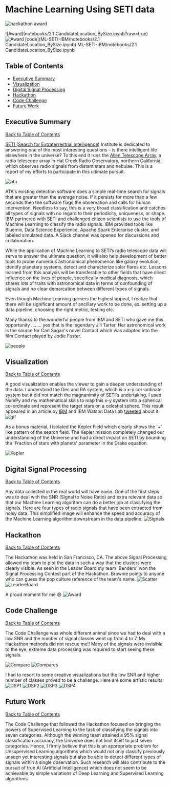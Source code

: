 # Machine Learning Using SETI data

![hackathon award](notebooks/figures/award.jpg?raw=true)

![Award](notebooks/2.1 CandidateLocation_BySize.ipynb?raw=true)
![Award](notebooks/2.1-CandidateLocation_BySize.ipynb?raw=true)
[code](ML-SETI-IBM/notebooks/2.1 CandidateLocation_BySize.ipynb)
ML-SETI-IBM/notebooks/2.1 CandidateLocation_BySize.ipynb 

## Table of Contents
  - [Executive Summary](#executive-summary)
  - [Visualization](#visualization)
  - [Digital Signal Processing](#digital-signal-processing)
  - [Hackathon](#hackathon)
  - [Code Challenge](#code-challenge)
  - [Future Work](#future-work)

## Executive Summary
[Back to Table of Contents](#table-of-contents)

[SETI (Search for Extraterrestrial Intelligence)](https://www.seti.org/) Institute is dedicated to answering one of the most interesting questions – is there intelligent life elsewhere in the universe? To this end it runs the [Allen Telescope Array](https://www.seti.org/seti-institute/project/details/fact-sheet), a radio telescope array in Hat Creek Radio Observatory, northern California, which observes radio signals from distant stars and nebulae. This is a report of my efforts to participate in this ultimate pursuit.

![ata](https://upload.wikimedia.org/wikipedia/commons/0/0c/C_G-K_-_DSC_0421.jpg?raw=true)

ATA's existing detection software does a simple real-time search for signals that are greater than the average noise. If it persists for more than a few seconds then the software flags the observation and calls for human intervention. Needless to say, this is a very broad classification and catches all types of signals with no regard to their periodicity, uniqueness, or shape. IBM partnered with SETI and challenged citizen scientists to use the tools of Machine Learning to classify the radio signals. IBM provided tools like Bluemix, Data Science Experience, Apache Spark Enterprise cluster, and labeled simulated data. A Slack channel was opened for discussions and collaboration.

While the application of Machine Learning to SETI’s radio telescope data will serve to answer the ultimate question, it will also help development of better tools to probe numerous astronomical phenomenon like galaxy evolution, identify planetary systems, detect and characterize solar flares etc. Lessons learned from this analysis will be transferable to other fields that have direct influence on the lives of people, specifically medical diagnosis, which shares lots of traits with astronomical data in terms of confounding of signals and no clear demarcation between different types of signals.

Even though Machine Learning garners the highest appeal, I realize that there will be significant amount of ancillary work to be done, ex. setting up a data pipeline, choosing the right metric, testing etc.

Many thanks to the wonderful people from IBM and SETI who gave me this opportunity ........ yes that is the legendary Jill Tarter. Her astronomical work is the source for Carl Sagan's novel Contact which was adapted into the film Contact played by Jodie Foster.

![people](notebooks/figures/people.jpg)

## Visualization
[Back to Table of Contents](#table-of-contents)

A good visualization enables the viewer to gain a deeper understanding of the data. I understood the Dec and RA system, which is a x-y cor-ordinate system but it did not match the magnanimity of SETI's undertaking. I used NumPy and my mathematical skills to map this x-y system into a spherical co-ordinate and represent the target stars on a celestial sphere. This result appeared in an article by [IBM](https://medium.com/ibm-watson-data-lab/citizen-scientist-finds-death-star-in-seti-data-set-40633591b954) and IBM Watson Data Lab [tweeted](https://twitter.com/WatsonDataLab/status/864494962280460288) about it.
![gif](notebooks/figures/CandidatesInSky_Fast.gif?raw=true)

As a bonus material, I isolated the Kepler Field which clearly shows the '+' like pattern of the search field. The Kepler mission completely changed our understanding of the Universe and had a direct impact on SETI by bounding the 'Fraction of stars with planets' parameter in the Drake equation.

![Kepler](notebooks/figures/KeplerField.JPG?raw=true)

## Digital Signal Processing
[Back to Table of Contents](#table-of-contents) 

Any data collected in the real world will have noise. One of the first steps was to deal with the SNR (Signal to Noise Ratio) and extra relevant data so that our Machine Learning algorithm can do a better job at classifying the signals. Here are four types of radio signals that have been extracted from noisy data. This simplified image will enhance the speed and accuracy of the Machine Learning algorithm downstream in the data pipeline.
![Signals](notebooks/figures/BasicData_4types.JPG?raw=true)

## Hackathon
[Back to Table of Contents](#table-of-contents)

The Hackathon was held in San Francisco, CA. The above Signal Processing allowed my team to plot the data in such a way that the clusters were clearly visible. As seen in the Leader Board my team 'Benders' won the Signal Processing Contest part of the Hackathon. Brownie points to anyone who can guess the pop culture reference of the team's name.
![Scatter](notebooks/figures/BasicData_clusters.JPG?raw=true)
![LeaderBoard](notebooks/figures/LeaderBoard_SignalProcessingContest.jpg?raw=true)

A proud moment for me :smile:
![Award](notebooks/figures/award_win.jpg?raw=true)

## Code Challenge
[Back to Table of Contents](#table-of-contents)

The Code Challenge was whole different animal since we had to deal with a low SNR and the number of signal classes went up from 4 to 7. My Hackathon methods did not rescue me!! Many of the signals were invisible to the eye, extreme data processing was required to start seeing these signals.

![Compare](notebooks/figures/Compare.jpg?raw=true) 
![Compares](notebooks/figures/Compare2.jpg?raw=true) 

I had to resort to some creative visualizations but the low SNR and higher number of classes proved to be a challenge. Here are some artistic results.
![DSP1](notebooks/figures/PSmall_MenMedianRatio.JPG?raw=true)
![DSP2](notebooks/figures/PSmall_pVal.JPG?raw=true)
![DSP3](notebooks/figures/PSmall_pVal_slopeLinearFit.JPG?raw=true)
![DSP4](notebooks/figures/PSmall_StdDevTime.JPG?raw=true) 

## Future Work
[Back to Table of Contents](#table-of-contents)

The Code Challenge that followed the Hackathon focused on bringing the powers of Supervised Learning to the task of classifying the signals into seven categories. Although the winning team attained a 95% signal classification accuracy, the Universe does not limit itself to just seven categories. Hence, I firmly believe that this is an appropriate problem for Unsupervised Learning algorithms which would not only classify previously unseen yet interesting signals but also be able to detect different types of signals within a single observation. Such research will also contribute to the pursuit of true AI (Artificial Intelligence) which does not seem to be achievable by simple variations of Deep Learning and Supervised Learning algorithms. 

